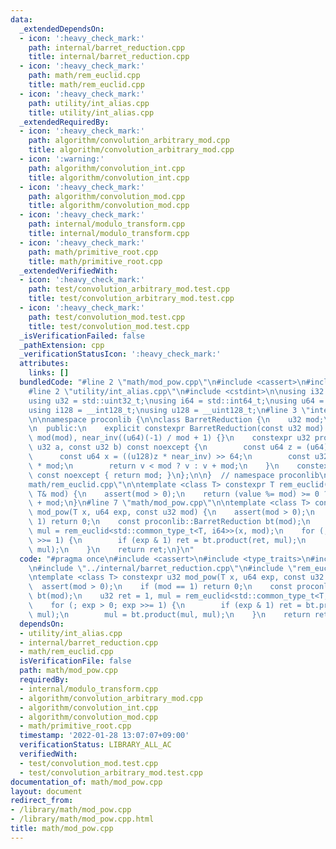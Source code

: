 ```yaml
---
data:
  _extendedDependsOn:
  - icon: ':heavy_check_mark:'
    path: internal/barret_reduction.cpp
    title: internal/barret_reduction.cpp
  - icon: ':heavy_check_mark:'
    path: math/rem_euclid.cpp
    title: math/rem_euclid.cpp
  - icon: ':heavy_check_mark:'
    path: utility/int_alias.cpp
    title: utility/int_alias.cpp
  _extendedRequiredBy:
  - icon: ':heavy_check_mark:'
    path: algorithm/convolution_arbitrary_mod.cpp
    title: algorithm/convolution_arbitrary_mod.cpp
  - icon: ':warning:'
    path: algorithm/convolution_int.cpp
    title: algorithm/convolution_int.cpp
  - icon: ':heavy_check_mark:'
    path: algorithm/convolution_mod.cpp
    title: algorithm/convolution_mod.cpp
  - icon: ':heavy_check_mark:'
    path: internal/modulo_transform.cpp
    title: internal/modulo_transform.cpp
  - icon: ':heavy_check_mark:'
    path: math/primitive_root.cpp
    title: math/primitive_root.cpp
  _extendedVerifiedWith:
  - icon: ':heavy_check_mark:'
    path: test/convolution_arbitrary_mod.test.cpp
    title: test/convolution_arbitrary_mod.test.cpp
  - icon: ':heavy_check_mark:'
    path: test/convolution_mod.test.cpp
    title: test/convolution_mod.test.cpp
  _isVerificationFailed: false
  _pathExtension: cpp
  _verificationStatusIcon: ':heavy_check_mark:'
  attributes:
    links: []
  bundledCode: "#line 2 \"math/mod_pow.cpp\"\n#include <cassert>\n#include <type_traits>\n\
    #line 2 \"utility/int_alias.cpp\"\n#include <cstdint>\n\nusing i32 = std::int32_t;\n\
    using u32 = std::uint32_t;\nusing i64 = std::int64_t;\nusing u64 = std::uint64_t;\n\
    using i128 = __int128_t;\nusing u128 = __uint128_t;\n#line 3 \"internal/barret_reduction.cpp\"\
    \n\nnamespace proconlib {\n\nclass BarretReduction {\n    u32 mod;\n    u64 near_inv;\n\
    \n  public:\n    explicit constexpr BarretReduction(const u32 mod) noexcept :\
    \ mod(mod), near_inv((u64)(-1) / mod + 1) {}\n    constexpr u32 product(const\
    \ u32 a, const u32 b) const noexcept {\n        const u64 z = (u64)a * b;\n  \
    \      const u64 x = ((u128)z * near_inv) >> 64;\n        const u32 v = z - x\
    \ * mod;\n        return v < mod ? v : v + mod;\n    }\n    constexpr u32 get_mod()\
    \ const noexcept { return mod; }\n};\n\n}  // namespace proconlib\n#line 3 \"\
    math/rem_euclid.cpp\"\n\ntemplate <class T> constexpr T rem_euclid(T value, const\
    \ T& mod) {\n    assert(mod > 0);\n    return (value %= mod) >= 0 ? value : value\
    \ + mod;\n}\n#line 7 \"math/mod_pow.cpp\"\n\ntemplate <class T> constexpr u32\
    \ mod_pow(T x, u64 exp, const u32 mod) {\n    assert(mod > 0);\n    if (mod ==\
    \ 1) return 0;\n    const proconlib::BarretReduction bt(mod);\n    u32 ret = 1,\
    \ mul = rem_euclid<std::common_type_t<T, i64>>(x, mod);\n    for (; exp > 0; exp\
    \ >>= 1) {\n        if (exp & 1) ret = bt.product(ret, mul);\n        mul = bt.product(mul,\
    \ mul);\n    }\n    return ret;\n}\n"
  code: "#pragma once\n#include <cassert>\n#include <type_traits>\n#include \"../utility/int_alias.cpp\"\
    \n#include \"../internal/barret_reduction.cpp\"\n#include \"rem_euclid.cpp\"\n\
    \ntemplate <class T> constexpr u32 mod_pow(T x, u64 exp, const u32 mod) {\n  \
    \  assert(mod > 0);\n    if (mod == 1) return 0;\n    const proconlib::BarretReduction\
    \ bt(mod);\n    u32 ret = 1, mul = rem_euclid<std::common_type_t<T, i64>>(x, mod);\n\
    \    for (; exp > 0; exp >>= 1) {\n        if (exp & 1) ret = bt.product(ret,\
    \ mul);\n        mul = bt.product(mul, mul);\n    }\n    return ret;\n}\n"
  dependsOn:
  - utility/int_alias.cpp
  - internal/barret_reduction.cpp
  - math/rem_euclid.cpp
  isVerificationFile: false
  path: math/mod_pow.cpp
  requiredBy:
  - internal/modulo_transform.cpp
  - algorithm/convolution_arbitrary_mod.cpp
  - algorithm/convolution_int.cpp
  - algorithm/convolution_mod.cpp
  - math/primitive_root.cpp
  timestamp: '2022-01-28 13:07:07+09:00'
  verificationStatus: LIBRARY_ALL_AC
  verifiedWith:
  - test/convolution_mod.test.cpp
  - test/convolution_arbitrary_mod.test.cpp
documentation_of: math/mod_pow.cpp
layout: document
redirect_from:
- /library/math/mod_pow.cpp
- /library/math/mod_pow.cpp.html
title: math/mod_pow.cpp
---
```

